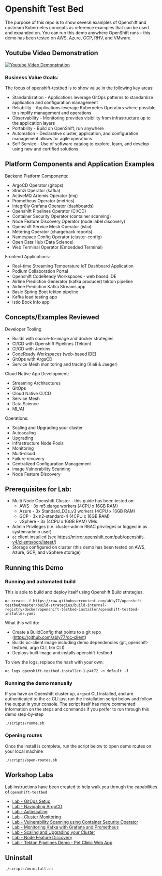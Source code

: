 # Openshift Test Bed
The purpose of this repo is to show several examples of Openshift and upstream Kubernetes concepts as reference examples that can be used and expanded on. You can run this demo anywhere OpenShift runs - this demo has been tested on AWS, Azure, GCP, RHV, and VMware.

## Youtube Video Demonstration
[![Youtube Video Demonstration](https://github.com/ably77/openshift-testbed/blob/8787fb39cb50b0fff17b54da8f9c02294c2faa1c/resources/youtube1.png)](https://youtu.be/lIu46FbpiHI)

### Business Value Goals:
The focus of openshift-testbed is to show value in the following key areas:
- Standardization - Applications leverage GitOps patterns to standardize application and configuration management
- Reliability - Applications leverage Kubernetes Operators where possible to simplify management and operations
- Observability - Monitoring provides visibility from infrastructure up to the application layers
- Portability - Build on OpenShift, run anywhere
- Automation - Declarative cluster, application, and configuration management allows for agile operations
- Self Service - Use of software catalog to explore, learn, and develop using new and certified solutions

## Platform Components and Application Examples

Backend Platform Components:
- ArgoCD Operator (gitops)
- Strimzi Operator (kafka)
- ActiveMQ Artemis Operator (mq)
- Prometheus Operator (metrics)
- Integr8ly Grafana Operator (dashboards)
- Openshift Pipelines Operator (CI/CD)
- Container Security Operator (container scanning)
- Node Feature Discovery Operator (node label discovery)
- Openshift Service Mesh Operator (istio)
- Metering Operator (chargeback reports)
- Namespace Config Operator (cluster-config)
- Open Data Hub (Data Science)
- Web Terminal Operator (Embedded Terminal)


Frontend Applications:
- Real-time Streaming Temperature IoT Dashboard Application
- Podium Collaboration Portal
- Openshift CodeReady Workspaces - web based IDE
- Airline Prediction Generator (kafka producer) tekton pipeline
- Airline Prediction Kafka Streams app
- Basic Spring Boot tekton pipeline
- Kafka load testing app
- Istio Book Info app

## Concepts/Examples Reviewed

Developer Tooling:
- Builds with source-to-image and docker strategies
- CI/CD with Openshift Pipelines (Tekton)
- CI/CD with Jenkins
- CodeReady Workspaces (web-based IDE)
- GitOps with ArgoCD
- Service Mesh monitoring and tracing (Kiali & Jaeger)

Cloud Native App Development:
- Streaming Architectures
- GitOps
- Cloud Native CI/CD
- Service Mesh
- Data Science
- ML/AI

Operations:
- Scaling and Upgrading your cluster
- Autoscaling
- Upgrading
- Infrastructure Node Pools
- Monitoring
- Multi-cloud
- Failure recovery
- Centralized Configuration Management
- Image Vulnerability Scanning
- Node Feature Discovery

## Prerequisites for Lab:
- Multi Node Openshift Cluster - this guide has been tested on:
     - AWS - 3x m5.xlarge workers (4CPU x 16GB RAM)
     - Azure - 3x Standard_D3s_v3 workers (4CPU x 16GB RAM)
     - GCP - 3x n2-standard-4 (4CPU x 16GB RAM)
     - vSphere - 3x (4CPU x 16GB RAM) VMs
- Admin Privileges (i.e. cluster-admin RBAC privileges or logged in as system:admin user)
- `oc` client installed (see https://mirror.openshift.com/pub/openshift-v4/clients/ocp/latest/)
- Storage configured on cluster (this demo has been tested on AWS, Azure, GCP, and vSphere storage)

## Running this Demo

### Running and automated build
This is able to build and deploy itself using Openshift Build strategies.
```
oc create -f https://raw.githubusercontent.com/ably77/openshift-testbed/master/build-strategies/build-internal-registry/docker/openshift-testbed-installer/openshift-testbed-installer.yaml
```

What this will do:
- Create a BuildConfig that points to a git repo (https://github.com/ably77/oc-client)
- Builds oc-client image including demo dependencies (git, openshift-testbed, argo CLI, tkn CLI)
- Deploys built image and installs openshift-testbed

To view the logs, replace the hash with your own:
```
oc logs openshift-testbed-installer-1-p4t72 -n default -f
```

### Running the demo manually
If you have an Openshift cluster up, `argocd` CLI installed, and are authenticated to the `oc` CLI just run the installation script below and follow the output in your console. The script itself has more commented information on the steps and commands if you prefer to run through this demo step-by-step
```
./scripts/runme.sh
```

### Opening routes
Once the install is complete, run the script below to open demo routes on your local machine
```
./scripts/open-routes.sh
```

## Workshop Labs
Lab instructions have been created to help walk you through the capabilities of `openshift-testbed`
- [Lab - GitOps Setup](https://github.com/ably77/openshift-testbed/blob/master/labs/gitops.md)
- [Lab - Navigating ArgoCD](https://github.com/ably77/openshift-testbed/blob/master/labs/argocd.md)
- [Lab - Autoscaling](https://github.com/ably77/openshift-testbed/blob/master/labs/autoscaling.md)
- [Lab - Cluster Monitoring](https://github.com/ably77/openshift-testbed/blob/master/labs/cluster-monitoring.md)
- [Lab - Vulnerability Scanning using Container Security Operator ](https://github.com/ably77/openshift-testbed/blob/master/labs/container-security-operator.md)
- [Lab - Monitoring Kafka with Grafana and Prometheus](https://github.com/ably77/openshift-testbed/blob/master/labs/kafka-monitoring.md)
- [Lab - Scaling and Upgrading your Cluster ](https://github.com/ably77/openshift-testbed/blob/master/labs/scaling-and-upgrading.md)
- [Lab - Node Feature Discovery](https://github.com/ably77/openshift-testbed/blob/master/labs/node-feature-discovery.md)
- [Lab - Tekton Pipelines Demo - Pet Clinic Web App](https://github.com/ably77/openshift-testbed/blob/master/labs/tekton-pipelines.md)


## Uninstall
```
./scripts/uninstall.sh
```
